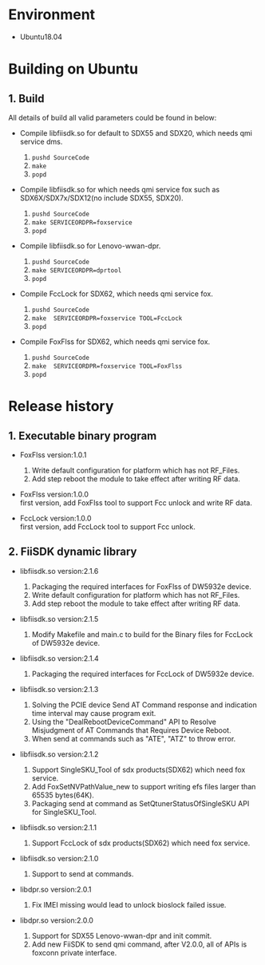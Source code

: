 # Environment
  - Ubuntu18.04<br>

# Building on Ubuntu

## 1. Build
All details of build all valid parameters could be found in below:<br>
- Compile libfiisdk.so for default to SDX55 and SDX20, which needs qmi service dms.<br>
    1. `pushd SourceCode`
    2. `make`
    3. `popd`

- Compile libfiisdk.so for which needs qmi service fox such as SDX6X/SDX7x/SDX12(no include SDX55, SDX20).<br>
    1. `pushd SourceCode`
    2. `make SERVICEORDPR=foxservice`
    3. `popd`

- Compile libfiisdk.so for Lenovo-wwan-dpr.<br>
    1. `pushd SourceCode`
    2. `make SERVICEORDPR=dprtool`
    3. `popd`

- Compile FccLock for SDX62, which needs qmi service fox.<br>
    1. `pushd SourceCode`
    2. `make  SERVICEORDPR=foxservice TOOL=FccLock`
    3. `popd`

- Compile FoxFlss for SDX62, which needs qmi service fox.<br>
    1. `pushd SourceCode`
    2. `make  SERVICEORDPR=foxservice TOOL=FoxFlss`
    3. `popd`

# Release history
## 1. Executable binary program
- FoxFlss version:1.0.1<br>
    1. Write default configuration for platform which has not RF_Files.<br>
    2. Add step reboot the module to take effect after writing RF data.<br>

- FoxFlss version:1.0.0<br>
  first version, add FoxFlss tool to support Fcc unlock and write RF data.<br>

- FccLock version:1.0.0<br>
  first version, add FccLock tool to support Fcc unlock.<br>

## 2. FiiSDK dynamic library
- libfiisdk.so version:2.1.6<br>
    1. Packaging the required interfaces for FoxFlss of DW5932e device.<br>
    2. Write default configuration for platform which has not RF_Files.<br>
    3. Add step reboot the module to take effect after writing RF data.<br>

- libfiisdk.so version:2.1.5<br>
    1. Modify Makefile and main.c to build for the Binary files for FccLock of DW5932e device.<br>

- libfiisdk.so version:2.1.4<br>
    1. Packaging the required interfaces for FccLock of DW5932e device.<br>

- libfiisdk.so version:2.1.3<br>
    1. Solving the PCIE device Send AT Command response and indication time interval may cause program exit.<br>
    2. Using the "DealRebootDeviceCommand" API to Resolve Misjudgment of AT Commands that Requires Device Reboot.<br>
    3. When send at commands such as "ATE", "ATZ" to throw error.<br>

- libfiisdk.so version:2.1.2<br>
    1. Support SingleSKU_Tool of sdx products(SDX62) which need fox service.<br>
    2. Add FoxSetNVPathValue_new to support writing efs files larger than 65535 bytes(64K).<br>
    3. Packaging send at command as SetQtunerStatusOfSingleSKU API for SingleSKU_Tool.<br>

- libfiisdk.so version:2.1.1<br>
    1. Support FccLock of sdx products(SDX62) which need fox service.<br>

- libfiisdk.so version:2.1.0<br>
    1. Support to send at commands.<br>

- libdpr.so version:2.0.1<br>
    1. Fix IMEI missing would lead to unlock bioslock failed issue.<br>

- libdpr.so version:2.0.0<br>
    1. Support for SDX55 Lenovo-wwan-dpr and init commit.<br>
    2. Add new FiiSDK to send qmi command, after V2.0.0, all of APIs is foxconn private interface.<br>
